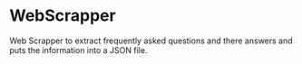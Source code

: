 # WebScrapper

Web Scrapper to extract frequently asked questions and there answers
and puts the information into a JSON file.
